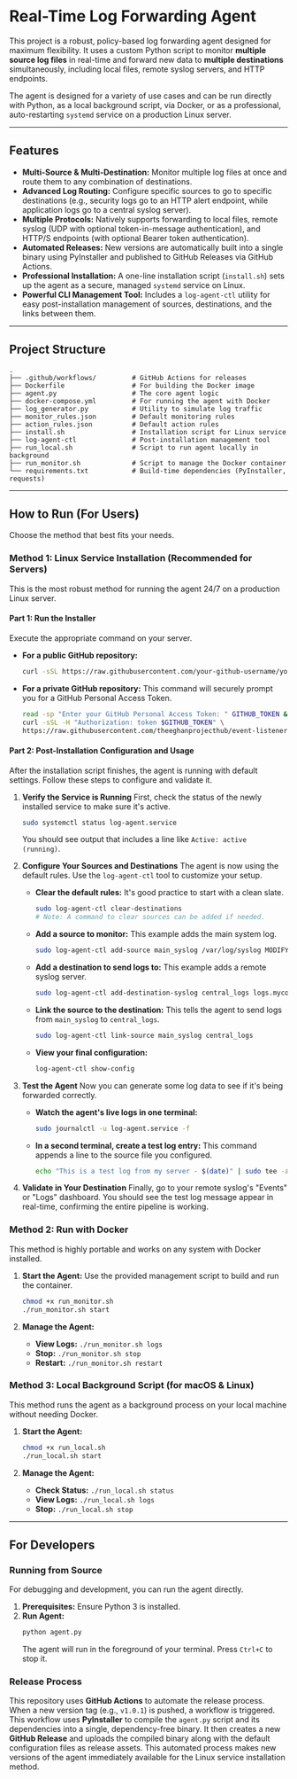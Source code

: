 # Real-Time Log Forwarding Agent

This project is a robust, policy-based log forwarding agent designed for maximum flexibility. It uses a custom Python script to monitor **multiple source log files** in real-time and forward new data to **multiple destinations** simultaneously, including local files, remote syslog servers, and HTTP endpoints.

The agent is designed for a variety of use cases and can be run directly with Python, as a local background script, via Docker, or as a professional, auto-restarting `systemd` service on a production Linux server.

-----

## Features

  * **Multi-Source & Multi-Destination:** Monitor multiple log files at once and route them to any combination of destinations.
  * **Advanced Log Routing:** Configure specific sources to go to specific destinations (e.g., security logs go to an HTTP alert endpoint, while application logs go to a central syslog server).
  * **Multiple Protocols:** Natively supports forwarding to local files, remote syslog (UDP with optional token-in-message authentication), and HTTP/S endpoints (with optional Bearer token authentication).
  * **Automated Releases:** New versions are automatically built into a single binary using PyInstaller and published to GitHub Releases via GitHub Actions.
  * **Professional Installation:** A one-line installation script (`install.sh`) sets up the agent as a secure, managed `systemd` service on Linux.
  * **Powerful CLI Management Tool:** Includes a `log-agent-ctl` utility for easy post-installation management of sources, destinations, and the links between them.

-----

## Project Structure

```
.
├── .github/workflows/         # GitHub Actions for releases
├── Dockerfile                 # For building the Docker image
├── agent.py                   # The core agent logic
├── docker-compose.yml         # For running the agent with Docker
├── log_generator.py           # Utility to simulate log traffic
├── monitor_rules.json         # Default monitoring rules
├── action_rules.json          # Default action rules
├── install.sh                 # Installation script for Linux service
├── log-agent-ctl              # Post-installation management tool
├── run_local.sh               # Script to run agent locally in background
├── run_monitor.sh             # Script to manage the Docker container
└── requirements.txt           # Build-time dependencies (PyInstaller, requests)
```

-----

## How to Run (For Users)

Choose the method that best fits your needs.

### Method 1: Linux Service Installation (Recommended for Servers)

This is the most robust method for running the agent 24/7 on a production Linux server.

#### Part 1: Run the Installer

Execute the appropriate command on your server.

  * **For a public GitHub repository:**
    ```bash
    curl -sSL https://raw.githubusercontent.com/your-github-username/your-repo-name/main/install.sh | sudo bash
    ```
  * **For a private GitHub repository:**
    This command will securely prompt you for a GitHub Personal Access Token.
    ```bash
    read -sp "Enter your GitHub Personal Access Token: " GITHUB_TOKEN && \
    curl -sSL -H "Authorization: token $GITHUB_TOKEN" \
    https://raw.githubusercontent.com/theeghanprojecthub/event-listener-demo/main/install.sh | sudo -E bash
    ```

#### Part 2: Post-Installation Configuration and Usage

After the installation script finishes, the agent is running with default settings. Follow these steps to configure and validate it.

1.  **Verify the Service is Running**
    First, check the status of the newly installed service to make sure it's active.

    ```bash
    sudo systemctl status log-agent.service
    ```

    You should see output that includes a line like `Active: active (running)`.

2.  **Configure Your Sources and Destinations**
    The agent is now using the default rules. Use the `log-agent-ctl` tool to customize your setup.

      * **Clear the default rules:** It's good practice to start with a clean slate.
        ```bash
        sudo log-agent-ctl clear-destinations
        # Note: A command to clear sources can be added if needed.
        ```
      * **Add a source to monitor:** This example adds the main system log.
        ```bash
        sudo log-agent-ctl add-source main_syslog /var/log/syslog MODIFY
        ```
      * **Add a destination to send logs to:** This example adds a remote syslog server.
        ```bash
        sudo log-agent-ctl add-destination-syslog central_logs logs.mycompany.com 514 your-secret-token
        ```
      * **Link the source to the destination:** This tells the agent to send logs from `main_syslog` to `central_logs`.
        ```bash
        sudo log-agent-ctl link-source main_syslog central_logs
        ```
      * **View your final configuration:**
        ```bash
        log-agent-ctl show-config
        ```

3.  **Test the Agent**
    Now you can generate some log data to see if it's being forwarded correctly.

      * **Watch the agent's live logs in one terminal:**
        ```bash
        sudo journalctl -u log-agent.service -f
        ```
      * **In a second terminal, create a test log entry:**
        This command appends a line to the source file you configured.
        ```bash
        echo "This is a test log from my server - $(date)" | sudo tee -a /var/log/syslog
        ```

4.  **Validate in Your Destination**
    Finally, go to your remote syslog's "Events" or "Logs" dashboard. You should see the test log message appear in real-time, confirming the entire pipeline is working.

### Method 2: Run with Docker

This method is highly portable and works on any system with Docker installed.

1.  **Start the Agent:**
    Use the provided management script to build and run the container.

    ```bash
    chmod +x run_monitor.sh
    ./run_monitor.sh start
    ```

2.  **Manage the Agent:**

      * **View Logs:** `./run_monitor.sh logs`
      * **Stop:** `./run_monitor.sh stop`
      * **Restart:** `./run_monitor.sh restart`

### Method 3: Local Background Script (for macOS & Linux)

This method runs the agent as a background process on your local machine without needing Docker.

1.  **Start the Agent:**

    ```bash
    chmod +x run_local.sh
    ./run_local.sh start
    ```

2.  **Manage the Agent:**

      * **Check Status:** `./run_local.sh status`
      * **View Logs:** `./run_local.sh logs`
      * **Stop:** `./run_local.sh stop`

-----

## For Developers

### Running from Source

For debugging and development, you can run the agent directly.

1.  **Prerequisites:** Ensure Python 3 is installed.
2.  **Run Agent:**
    ```bash
    python agent.py
    ```
    The agent will run in the foreground of your terminal. Press `Ctrl+C` to stop it.

### Release Process

This repository uses **GitHub Actions** to automate the release process. When a new version tag (e.g., `v1.0.1`) is pushed, a workflow is triggered. This workflow uses **PyInstaller** to compile the `agent.py` script and its dependencies into a single, dependency-free binary. It then creates a new **GitHub Release** and uploads the compiled binary along with the default configuration files as release assets. This automated process makes new versions of the agent immediately available for the Linux service installation method.